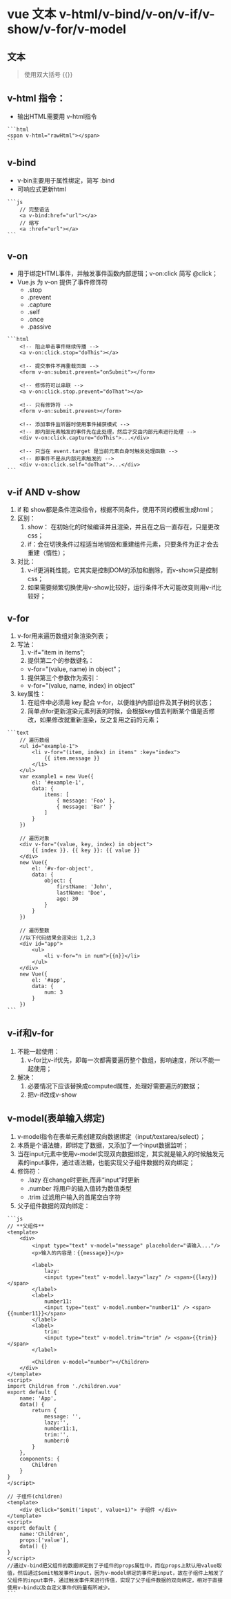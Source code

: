 # vue 文本 v-html/v-bind/v-on/v-if/v-show/v-for/v-model

## 文本

> 使用双大括号 {{}}

## v-html 指令：
   - 输出HTML需要用 v-html指令

    ```html
    <span v-html="rawHtml"></span>
    ```

## v-bind
   - v-bin主要用于属性绑定，简写 :bind
   - 可响应式更新html

    ```js
        // 完整语法
        <a v-bind:href="url"></a>
        // 缩写
        <a :href="url"></a>
    ```

## v-on
   - 用于绑定HTML事件，并触发事件函数内部逻辑；v-on:click 简写 @click；
   - Vue.js 为 v-on 提供了事件修饰符
     - .stop
     - .prevent
     - .capture
     - .self
     - .once
     - .passive
  
    ```html
        <!-- 阻止单击事件继续传播 -->
        <a v-on:click.stop="doThis"></a>

        <!-- 提交事件不再重载页面 -->
        <form v-on:submit.prevent="onSubmit"></form>

        <!-- 修饰符可以串联 -->
        <a v-on:click.stop.prevent="doThat"></a>

        <!-- 只有修饰符 -->
        <form v-on:submit.prevent></form>

        <!-- 添加事件监听器时使用事件捕获模式 -->
        <!-- 即内部元素触发的事件先在此处理，然后才交由内部元素进行处理 -->
        <div v-on:click.capture="doThis">...</div>

        <!-- 只当在 event.target 是当前元素自身时触发处理函数 -->
        <!-- 即事件不是从内部元素触发的 -->
        <div v-on:click.self="doThat">...</div>
    ```

## v-if AND v-show
   1. if 和 show都是条件渲染指令，根据不同条件，使用不同的模板生成html；
   2. 区别：
      1. show： 在初始化的时候编译并且渲染，并且在之后一直存在，只是更改css；
      2. if：会在切换条件过程适当地销毁和重建组件元素，只要条件为正才会去重建（惰性）；
   3. 对比：
      1. v-if更消耗性能，它其实是控制DOM的添加和删除，而v-show只是控制css；
      2. 如果需要频繁切换使用v-show比较好，运行条件不大可能改变则用v-if比较好；

## v-for
   1. v-for用来遍历数组对象渲染列表；
   2. 写法：
      1. v-if="item in items";
      2. 提供第二个的参数键名：
        - v-for="(value, name) in object"；
      1. 提供第三个参数作为索引：
        - v-for="(value, name, index) in object"
   3. key属性：
      1. 在组件中必须用 key 配合 v-for，以便维护内部组件及其子树的状态；
      2. 简单点for更新渲染元素列表的时候，会根据key值去判断某个值是否修改，如果修改就重新渲染，反之复用之前的元素；

    ```text
        // 遍历数组
        <ul id="example-1">
            <li v-for="(item, index) in items" :key="index">
                {{ item.message }}
            </li>
        </ul>
        var example1 = new Vue({
            el: '#example-1',
            data: {
                items: [
                    { message: 'Foo' },
                    { message: 'Bar' }
                ]
            }
        })

        // 遍历对象
        <div v-for="(value, key, index) in object">
            {{ index }}. {{ key }}: {{ value }}
        </div>
        new Vue({
            el: '#v-for-object',
            data: {
                object: {
                    firstName: 'John',
                    lastName: 'Doe',
                    age: 30
                }
            }
        })

        // 遍历整数
        //以下代码结果会渲染出 1,2,3
        <div id="app">
            <ul>
                <li v-for="n in num">{{n}}</li>
            </ul>
        </div>
        new Vue({
            el: '#app',
            data: {
                num: 3
            }
        })
    ```

## v-if和v-for
   1. 不能一起使用：
      1. v-for比v-if优先，即每一次都需要遍历整个数组，影响速度，所以不能一起使用；
   2. 解决：
      1. 必要情况下应该替换成computed属性，处理好需要遍历的数据；
      2. 把v-if改成v-show

## v-model(表单输入绑定)
   1. v-model指令在表单元素创建双向数据绑定（input/textarea/select）；
   2. 本质是个语法糖，即绑定了数据，又添加了一个input数据监听；
   3. 当在input元素中使用v-model实现双向数据绑定，其实就是输入的时候触发元素的input事件，通过语法糖，也能实现父子组件数据的双向绑定；
   4. 修饰符：
       - .lazy    在change时更新,而非“input”时更新
       - .number  将用户的输入值转为数值类型
       - .trim    过滤用户输入的首尾空白字符
   5. 父子组件数据的双向绑定：

    ```js
    // **父组件**
    <template>
        <div>
            <input type="text" v-model="message" placeholder="请输入..."/>
            <p>输入的内容是：{{message}}</p>

            <label>
                lazy:
                <input type="text" v-model.lazy="lazy" /> <span>{{lazy}}</span>
            </label>
            <label>
                number11:
                <input type="text" v-model.number="number11" /> <span>{{number11}}</span>
            </label>
            <label>
                trim:
                <input type="text" v-model.trim="trim" /> <span>{{trim}}</span>
            </label>

            <Children v-model="number"></Children>
        </div>
    </template>
    <script>
    import Children from './children.vue'
    export default {
        name: 'App',
        data() {
            return {
                message: '',
                lazy:'',
                number11:1,
                trim:'',
                number:0
            }
        },
        components: {
            Children
        }
    }
    </script>

    // 子组件(children)
    <template>
        <div @click="$emit('input', value+1)"> 子组件 </div>
    </template>
    <script>
    export default {
        name:'Children',
        props:['value'],
        data() {}
    }
    </script>
    //通过v-bind把父组件的数据绑定到了子组件的props属性中，而在props上默认用value取值，然后通过$emit触发事件input，因为v-model绑定的事件是input，故在子组件上触发了父组件的input事件，通过触发事件来进行传值，实现了父子组件数据的双向绑定，相对于直接使用v-bind以及自定义事件代码量有所减少。
    ```
